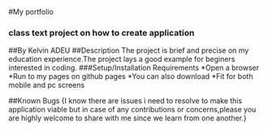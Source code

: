 #My portfolio
### class text project on how to create application
##By Kelvin ADEU
##Description
The project is brief and precise on my education experience.The project lays a good example for beginers interested in coding.
###Setup/Installation Requirements
*Open a browser
*Run to my pages on github pages
*You can also download
*Fit for both mobile and pc screens

##Known Bugs
{I know there are issues i need to resolve to make this application viable but in case of any contributions or concerns,please you are highly welcome to share with me since we learn from one another.}

